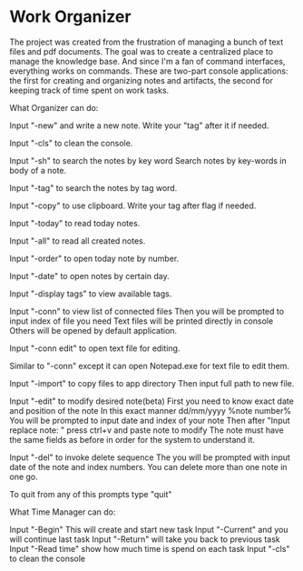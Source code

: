 # Work Organizer

The project was created from the frustration of managing a bunch of text files and pdf documents. The goal was to create a centralized place to manage the knowledge base. And since I'm a fan of command interfaces, everything works on commands.
These are two-part console applications: the first for creating and organizing notes and artifacts, the second for keeping track of time spent on work tasks.

What Organizer can do:


Input "-new" and write a new note.
Write your "tag" after it if needed.

Input "-cls" to clean the console.

Input "-sh" to search the notes by key word
Search notes by key-words in body of a note.

Input "-tag" to search the notes by tag word.

Input "-copy" to use clipboard.
Write your tag after flag if needed.

Input "-today" to read today notes.

Input "-all" to read all created notes.

Input "-order" to open today note by number.

Input "-date" to open notes by certain day.

Input "-display tags" to view available tags.

Input "-conn" to view list of connected files
Then you will be prompted to input index of file you need
Text files will be printed directly in console
Others will be opened by default application.

Input "-conn edit" to open text file for editing.

Similar to "-conn" except it can open Notepad.exe for text file to edit them.

Input "-import" to copy files to app directory
Then input full path to new file.

Input "-edit" to modify desired note(beta)
First you need to know exact date and position of the note
In this exact manner dd/mm/yyyy %note number%
You will be prompted to input date and index of your note
Then after "Input replace note: " press ctrl+v and paste note to modify
The note must have the same fields as before in order for the system to understand it.

Input "-del" to invoke delete sequence
The you will be prompted with input date of the note
and index numbers. You can delete more than one note in one go.

To quit from any of this prompts type "quit"


What Time Manager can do:

Input "-Begin" This will create and start new task
Input "-Current" and you will continue last task
Input "-Return" will take you back to previous task
Input "-Read time" show how much time is spend on each task
Input "-cls" to clean the console
